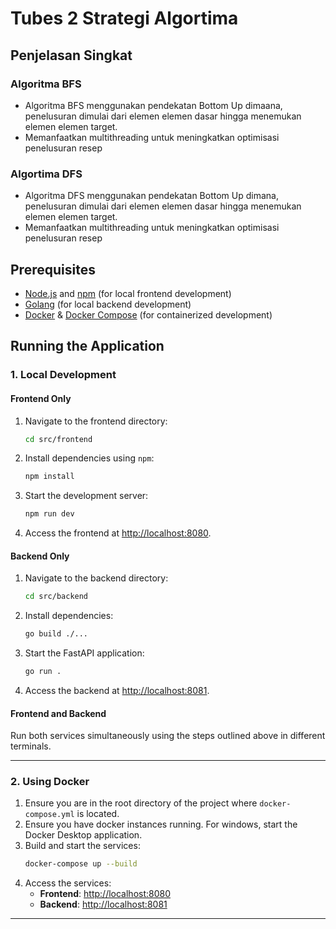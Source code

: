 # Tubes 2 Strategi Algortima

## Penjelasan Singkat

### Algoritma BFS

- Algoritma BFS menggunakan pendekatan Bottom Up dimaana, penelusuran dimulai dari elemen elemen dasar hingga menemukan elemen elemen target.
- Memanfaatkan multithreading untuk meningkatkan optimisasi penelusuran resep

### Algortima DFS

- Algoritma DFS menggunakan pendekatan Bottom Up dimana, penelusuran dimulai dari elemen elemen dasar hingga menemukan elemen elemen target.
- Memanfaatkan multithreading untuk meningkatkan optimisasi penelusuran resep

## Prerequisites

- [Node.js](https://nodejs.org) and [npm](https://npm.io/) (for local frontend development)
- [Golang](https://go.dev/) (for local backend development)
- [Docker](https://docker.com) & [Docker Compose](https://docs.docker.com/compose/) (for containerized development)

## Running the Application

### 1. Local Development
#### **Frontend Only**
1. Navigate to the frontend directory:
   ```bash
   cd src/frontend
   ```
2. Install dependencies using `npm`:
   ```bash
   npm install
   ```
3. Start the development server:
   ```bash
   npm run dev
   ```
4. Access the frontend at [http://localhost:8080](http://localhost:8080).

#### **Backend Only**
1. Navigate to the backend directory:
   ```bash
   cd src/backend
   ```
2. Install dependencies:
   ```bash
   go build ./...
   ```
3. Start the FastAPI application:
   ```bash
   go run .
   ```
4. Access the backend at [http://localhost:8081](http://localhost:8081).

#### **Frontend and Backend**
Run both services simultaneously using the steps outlined above in different terminals.

---

### 2. Using Docker
1. Ensure you are in the root directory of the project where `docker-compose.yml` is located.
3. Ensure you have docker instances running. For windows, start the Docker Desktop application.
2. Build and start the services:
   ```bash
   docker-compose up --build
   ```
4. Access the services:
   - **Frontend**: [http://localhost:8080](http://localhost:8080)
   - **Backend**: [http://localhost:8081](http://localhost:8081)

---
